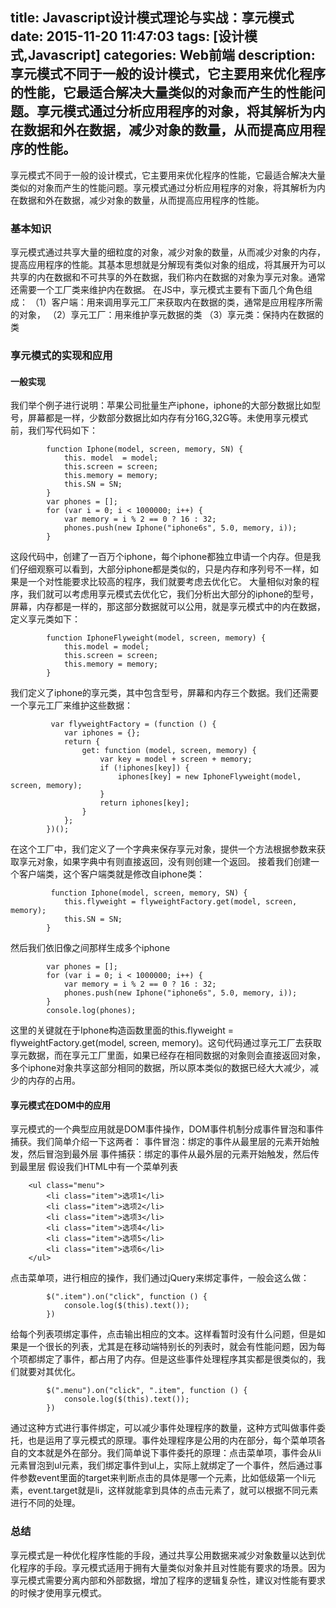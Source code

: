 title: Javascript设计模式理论与实战：享元模式
date: 2015-11-20 11:47:03
tags: [设计模式,Javascript]
categories: Web前端
description: 享元模式不同于一般的设计模式，它主要用来优化程序的性能，它最适合解决大量类似的对象而产生的性能问题。享元模式通过分析应用程序的对象，将其解析为内在数据和外在数据，减少对象的数量，从而提高应用程序的性能。
---
享元模式不同于一般的设计模式，它主要用来优化程序的性能，它最适合解决大量类似的对象而产生的性能问题。享元模式通过分析应用程序的对象，将其解析为内在数据和外在数据，减少对象的数量，从而提高应用程序的性能。

### 基本知识
享元模式通过共享大量的细粒度的对象，减少对象的数量，从而减少对象的内存，提高应用程序的性能。其基本思想就是分解现有类似对象的组成，将其展开为可以共享的内在数据和不可共享的外在数据，我们称内在数据的对象为享元对象。通常还需要一个工厂类来维护内在数据。
在JS中，享元模式主要有下面几个角色组成：
（1）客户端：用来调用享元工厂来获取内在数据的类，通常是应用程序所需的对象，
（2）享元工厂：用来维护享元数据的类
（3）享元类：保持内在数据的类

### 享元模式的实现和应用
#### 一般实现
我们举个例子进行说明：苹果公司批量生产iphone，iphone的大部分数据比如型号，屏幕都是一样，少数部分数据比如内存有分16G,32G等。未使用享元模式前，我们写代码如下：
```
        function Iphone(model, screen, memory, SN) {
            this. model  = model;
            this.screen = screen;
            this.memory = memory;
            this.SN = SN;
        }
        var phones = [];
        for (var i = 0; i < 1000000; i++) {
            var memory = i % 2 == 0 ? 16 : 32;
            phones.push(new Iphone("iphone6s", 5.0, memory, i));
        }  
```
这段代码中，创建了一百万个iphone，每个iphone都独立申请一个内存。但是我们仔细观察可以看到，大部分iphone都是类似的，只是内存和序列号不一样，如果是一个对性能要求比较高的程序，我们就要考虑去优化它。
大量相似对象的程序，我们就可以考虑用享元模式去优化它，我们分析出大部分的iphone的型号，屏幕，内存都是一样的，那这部分数据就可以公用，就是享元模式中的内在数据，定义享元类如下：
```
        function IphoneFlyweight(model, screen, memory) {
            this.model = model;
            this.screen = screen;
            this.memory = memory;
        }  
```
我们定义了iphone的享元类，其中包含型号，屏幕和内存三个数据。我们还需要一个享元工厂来维护这些数据：
```
         var flyweightFactory = (function () {
            var iphones = {};
            return {
                get: function (model, screen, memory) {
                    var key = model + screen + memory;
                    if (!iphones[key]) {
                        iphones[key] = new IphoneFlyweight(model, screen, memory);
                    }
                    return iphones[key];
                }
            };
        })();  
```
在这个工厂中，我们定义了一个字典来保存享元对象，提供一个方法根据参数来获取享元对象，如果字典中有则直接返回，没有则创建一个返回。
接着我们创建一个客户端类，这个客户端类就是修改自iphone类：
```
         function Iphone(model, screen, memory, SN) {
            this.flyweight = flyweightFactory.get(model, screen, memory);
            this.SN = SN;
        }  
```
然后我们依旧像之间那样生成多个iphone
```
        var phones = [];
        for (var i = 0; i < 1000000; i++) {
            var memory = i % 2 == 0 ? 16 : 32;
            phones.push(new Iphone("iphone6s", 5.0, memory, i));
        }
        console.log(phones); 
```
这里的关键就在于Iphone构造函数里面的this.flyweight = flyweightFactory.get(model, screen, memory)。这句代码通过享元工厂去获取享元数据，而在享元工厂里面，如果已经存在相同数据的对象则会直接返回对象，多个iphone对象共享这部分相同的数据，所以原本类似的数据已经大大减少，减少的内存的占用。

#### 享元模式在DOM中的应用
享元模式的一个典型应用就是DOM事件操作，DOM事件机制分成事件冒泡和事件捕获。我们简单介绍一下这两者：
事件冒泡：绑定的事件从最里层的元素开始触发，然后冒泡到最外层
事件捕获：绑定的事件从最外层的元素开始触发，然后传到最里层
假设我们HTML中有一个菜单列表
```
    <ul class="menu">
        <li class="item">选项1</li>
        <li class="item">选项2</li>
        <li class="item">选项3</li>
        <li class="item">选项4</li>
        <li class="item">选项5</li>
        <li class="item">选项6</li>
    </ul>  
```
点击菜单项，进行相应的操作，我们通过jQuery来绑定事件，一般会这么做：
```
        $(".item").on("click", function () {
            console.log($(this).text());
        })  
```
给每个列表项绑定事件，点击输出相应的文本。这样看暂时没有什么问题，但是如果是一个很长的列表，尤其是在移动端特别长的列表时，就会有性能问题，因为每个项都绑定了事件，都占用了内存。但是这些事件处理程序其实都是很类似的，我们就要对其优化。
```
        $(".menu").on("click", ".item", function () {
            console.log($(this).text());
        })  
```
通过这种方式进行事件绑定，可以减少事件处理程序的数量，这种方式叫做事件委托，也是运用了享元模式的原理。事件处理程序是公用的内在部分，每个菜单项各自的文本就是外在部分。我们简单说下事件委托的原理：点击菜单项，事件会从li元素冒泡到ul元素，我们绑定事件到ul上，实际上就绑定了一个事件，然后通过事件参数event里面的target来判断点击的具体是哪一个元素，比如低级第一个li元素，event.target就是li，这样就能拿到具体的点击元素了，就可以根据不同元素进行不同的处理。

### 总结
享元模式是一种优化程序性能的手段，通过共享公用数据来减少对象数量以达到优化程序的手段。享元模式适用于拥有大量类似对象并且对性能有要求的场景。因为享元模式需要分离内部和外部数据，增加了程序的逻辑复杂性，建议对性能有要求的时候才使用享元模式。